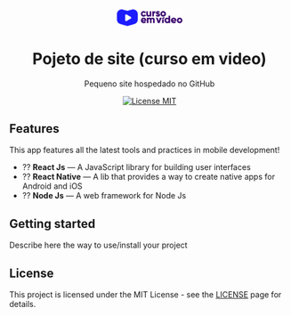 <h1 align="center">
<br>
  <img src="imagens/curso-em-video-cor.png" alt="YOUR_PROJECT_NAME" width="120">
<br>
<br>
Pojeto de site (curso em video)
</h1>

<p align="center">Pequeno site hospedado no GitHub</p>

<p align="center">
  <a href="https://opensource.org/licenses/MIT">
    <img src="https://img.shields.io/badge/License-MIT-blue.svg" alt="License MIT">
  </a>
</p>

## Features
[//]: # (Add the features of your project here:)
This app features all the latest tools and practices in mobile development!

- ?? **React Js** — A JavaScript library for building user interfaces
- ?? **React Native** — A lib that provides a way to create native apps for Android and iOS
- ?? **Node Js** — A web framework for Node Js

## Getting started

Describe here the way to use/install your project


## License

This project is licensed under the MIT License - see the [LICENSE](https://opensource.org/licenses/MIT) page for details.
